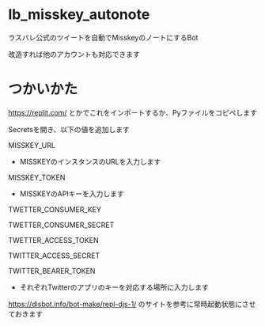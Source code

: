 # lb_misskey_autonote
ラスバレ公式のツイートを自動でMisskeyのノートにするBot

改造すれば他のアカウントも対応できます

# つかいかた

https://replit.com/
とかでこれをインポートするか、Pyファイルをコピペします

Secretsを開き、以下の値を追加します

MISSKEY_URL
- MISSKEYのインスタンスのURLを入力します

MISSKEY_TOKEN
- MISSKEYのAPIキーを入力します

TWETTER_CONSUMER_KEY

TWETTER_CONSUMER_SECRET

TWETTER_ACCESS_TOKEN

TWITTER_ACCESS_SECRET

TWITTER_BEARER_TOKEN

 - それぞれTwitterのアプリのキーを対応する場所に入力します

https://disbot.info/bot-make/repl-djs-1/
のサイトを参考に常時起動状態にさせておきます
